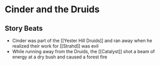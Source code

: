 # Cinder and the Druids
## Story Beats
* Cinder was part of the [[Yester Hill Druids]] and ran away when he realized their work for [[Strahd]] was evil
* While running away from the Druids, the [[Catalyst]] shot a beam of energy at a dry bush and caused a forest fire 
